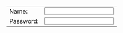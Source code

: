 <!DOCTYPE html>
<html>
<head>
<title>Registration Form</title>
</head>
<body>
<form>
<table>
<tr>
<td>
Name:
</td>
<td>
<input type="text" name"">
</td>
</tr>
<tr>
<td>
Password:
</td>
<td>
<input type="password" name="">
</td>
